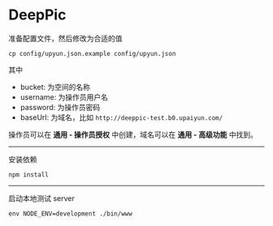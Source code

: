 DeepPic
=========

准备配置文件，然后修改为合适的值

```
cp config/upyun.json.example config/upyun.json
```

其中

 * bucket: 为空间的名称
 * username: 为操作员用户名
 * password: 为操作员密码
 * baseUrl: 为域名，比如 `http://deeppic-test.b0.upaiyun.com/`

操作员可以在 **通用 - 操作员授权** 中创建，域名可以在 **通用 - 高级功能** 中找到。

----

安装依赖

```
npm install
```

---

启动本地测试 server

```
env NODE_ENV=development ./bin/www
```
